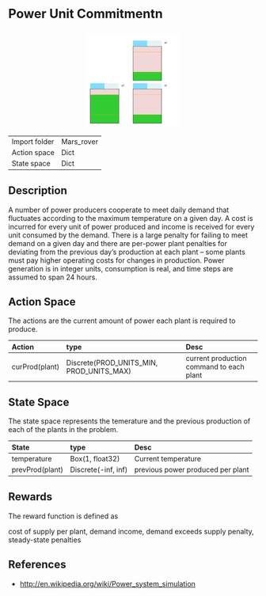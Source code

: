 
<p style="font-size:25px;text-align:left"><b>Power Unit Commitmentn</b></p>

<div style="width:100%;text-align:center;">
  <a href="images/Rpowergen_static.png">
    <img src="images/powergen_static.png" height="190" width="190" />
  </a>
</div>

|       |      |
|:------------------|:------------|
| Import folder     | Mars_rover  |
| Action space      | Dict        |
| State space       | Dict        |


## Description

A number of power producers cooperate to meet daily demand that fluctuates according to the maximum temperature on a given day. A cost is incurred for every unit of power produced and income is received for every unit consumed by the demand.
There is a large penalty for failing to meet demand on a given day and there are per-power plant penalties for deviating from the previous day’s production at each plant – some plants must pay higher operating costs for changes in production. Power generation is in integer units, consumption is real, and time steps are assumed to span 24 hours.

## Action Space

The actions are the current amount of power each plant is required to produce.

| Action               | type             |  Desc                          |
|:---------------------|:-----------------|:-------------------------------|
| curProd(plant)       | Discrete(PROD_UNITS_MIN, PROD_UNITS_MAX)  |  current production command to each plant |


## State Space

The state space represents the temerature and the previous production of each of the plants in the problem.

| State                      | type              |  Desc                                   |
|:---------------------------|:------------------|:----------------------------------------|
| temperature                | Box(1, float32)   | Current temperature                     |
| prevProd(plant)            | Discrete(-inf, inf)   |  previous power produced per plant      |


## Rewards

The reward function is defined as 

cost of supply per plant, demand income, demand exceeds supply penalty, steady-state penalties

## References

- http://en.wikipedia.org/wiki/Power_system_simulation 



